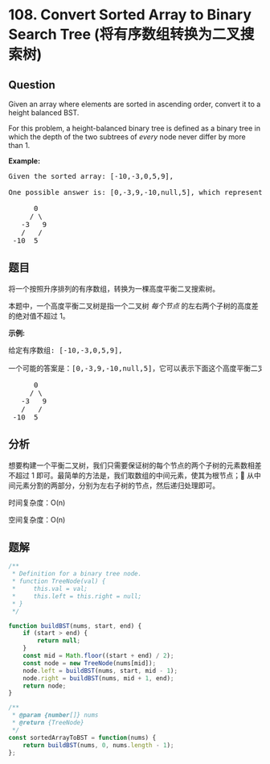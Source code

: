 # 108. Convert Sorted Array to Binary Search Tree (将有序数组转换为二叉搜索树)

## Question

Given an array where elements are sorted in ascending order, convert it to a height balanced BST.

For this problem, a height-balanced binary tree is defined as a binary tree in which the depth of the two subtrees of _every_ node never differ by more than 1.

**Example:**

<pre>Given the sorted array: [-10,-3,0,5,9],

One possible answer is: [0,-3,9,-10,null,5], which represents the following height balanced BST:

      0
     / \
   -3   9
   /   /
 -10  5
</pre>

## 题目

将一个按照升序排列的有序数组，转换为一棵高度平衡二叉搜索树。

本题中，一个高度平衡二叉树是指一个二叉树 _每个节点_ 的左右两个子树的高度差的绝对值不超过 1。

**示例:**

<pre>给定有序数组: [-10,-3,0,5,9],

一个可能的答案是：[0,-3,9,-10,null,5]，它可以表示下面这个高度平衡二叉搜索树：

      0
     / \
   -3   9
   /   /
 -10  5
</pre>

## 分析

想要构建一个平衡二叉树，我们只需要保证树的每个节点的两个子树的元素数相差不超过 1 即可。最简单的方法是，我们取数组的中间元素，使其为根节点； 从中间元素分割的两部分，分别为左右子树的节点，然后递归处理即可。

时间复杂度：O(n)

空间复杂度：O(n)

## 题解

```javascript
/**
 * Definition for a binary tree node.
 * function TreeNode(val) {
 *     this.val = val;
 *     this.left = this.right = null;
 * }
 */

function buildBST(nums, start, end) {
    if (start > end) {
        return null;
    }
    const mid = Math.floor((start + end) / 2);
    const node = new TreeNode(nums[mid]);
    node.left = buildBST(nums, start, mid - 1);
    node.right = buildBST(nums, mid + 1, end);
    return node;
}

/**
 * @param {number[]} nums
 * @return {TreeNode}
 */
const sortedArrayToBST = function(nums) {
    return buildBST(nums, 0, nums.length - 1);
};
```
